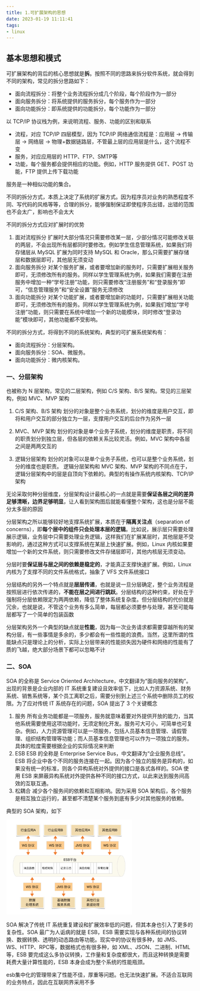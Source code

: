 ```yaml
---
title: 1.可扩展架构的思想
date: 2023-01-19 11:11:41
tags:
- linux
---
```


## 基本思想和模式

可扩展架构的背后的核心思想就是**拆**。按照不同的思路来拆分软件系统，就会得到不同的架构，常见的拆分思路如下：

- 面向流程拆分：将整个业务流程拆分成几个阶段，每个阶段作为一部分
- 面向服务拆分：将系统提供的服务拆分，每个服务作为一部分
- 面向功能拆分：即系统提供的功能拆分，每个功能作为一部分

以 TCP/IP 协议栈为例，来说明流程、服务、功能的区别和联系

- 流程，对应 TCP/IP 四层模型，因为 TCP/IP 网络通信流程是：应用层 -> 传输层 -> 网络层 -> 物理+数据链路层，不管最上层的应用层是什么，这个流程不变
- 服务，对应应用层的 HTTP、FTP、SMTP等
- 功能，每个服务都会提供相应的功能。例如，HTTP 服务提供 GET、POST 功能，FTP 提供上传下载功能

服务是一种相似功能的集合。

不同的拆分方式，本质上决定了系统的扩展方式。因为程序员对业务的熟悉程度不同、写代码的风格等等，合理的拆分，能够强制保证即使程序员出错，出错的范围也不会太广，影响也不会太大

不同的拆分方式应对扩展时的优势

1. 面对流程拆分
    扩展时大部分情况只需要修改某一层，少部分情况可能修改关联的两层，不会出现所有层都同时要修改。例如学生信息管理系统，如果我们将存储层从 MySQL 扩展为同时支持 MySQL 和 Oracle，那么只需要扩展存储层和数据层即可，其他层无须变动
2. 面向服务拆分
    对某个服务扩展，或者要增加新的服务时，只需要扩展相关服务即可，无须修改所有的服务。同样以学生管理系统为例，如果我们需要在注册服务中增加一种“学号注册”功能，则只需要修改“注册服务”和“登录服务”即可，“信息管理服务”和“安全设置”服务无须修改
3. 面向功能拆分
    对某个功能扩展，或者要增加新的功能时，只需要扩展相关功能即可，无须修改所有的服务。同样以学生管理系统为例，如果我们增加“学号注册”功能，则只需要在系统中增加一个新的功能模块，同时修改“登录功能”模块即可，其他功能都不受影响。

不同的拆分方式，将得到不同的系统架构，典型的可扩展系统架构有：

- 面向流程拆分：分层架构。
- 面向服务拆分：SOA、微服务。
- 面向功能拆分：微内核架构。

### 一、分层架构

也被称为 N 层架构，常见的二层架构，例如 C/S 架构、B/S 架构。常见的三层架构，例如 MVC、MVP 架构

1. C/S 架构、B/S 架构
    划分的对象是整个业务系统，划分的维度是用户交互，即将和用户交互的部分独立为一层，支撑用户交互的后台作为另外一层

2. MVC、MVP 架构
    划分的对象是单个业务子系统，划分的维度是职责，将不同的职责划分到独立层，但各层的依赖关系比较灵活。例如，MVC 架构中各层之间是两两交互的
3. 逻辑分层架构
    划分的对象可以是单个业务子系统，也可以是整个业务系统，划分的维度也是职责。
    逻辑分层架构和 MVC 架构、MVP 架构的不同点在于，逻辑分层架构中的层是自顶向下依赖的。典型的有操作系统内核架构、TCP/IP 架构

无论采取何种分层维度，分层架构设计最核心的一点就是需要**保证各层之间的差异足够清晰，边界足够明显**，让人看到架构图后就能看懂整个架构，这也是分层不能分太多层的原因

分层架构之所以能够较好地支撑系统扩展，本质在于**隔离关注点**（separation of concerns），即**每个层中的组件只会处理本层的逻辑**。比如说，展示层只需要处理展示逻辑，业务层中只需要处理业务逻辑，这样我们在扩展某层时，其他层是不受影响的，通过这种方式可以支撑系统在某层上快速扩展。例如，Linux 内核如果要增加一个新的文件系统，则只需要修改文件存储层即可，其他内核层无须变动。

分层时要**保证层与层之间的依赖是稳定的**，才能真正支撑快速扩展。例如，Linux 内核为了支撑不同的文件系统格式，抽象了 VFS 文件系统接口

分层结构的另外一个特点就是**层层传递**，也就是说一旦分层确定，整个业务流程是按照层进行依次传递的，**不能在层之间进行跳跃**。分层结构的这种约束，好处在于强制将分层依赖限定为两两依赖，降低了整体系统复杂度。但分层结构的代价就是冗余，也就是说，不管这个业务有多么简单，每层都必须要参与处理，甚至可能每层都写了一个简单的包装函数

分层架构另外一个典型的缺点就是**性能**，因为每一次业务请求都需要穿越所有的架构分层，有一些事情是多余的，多少都会有一些性能的浪费。当然，这里所谓的性能缺点只是理论上的分析，实际上分层带来的性能损失因为硬件和网络的性能有了质的飞越，绝大部分场景下都可以忽略不计

### 二、SOA

SOA 的全称是 Service Oriented Architecture，中文翻译为“面向服务的架构”。出现的背景是企业内部的 IT 系统重复建设且效率低下，比如人力资源系统、财务系统、销售系统等，某个员工离职之后，需要分别到上述三个系统中删除员工的权限。为了应对传统 IT 系统存在的问题，SOA 提出了 3 个关键概念

1. 服务
    所有业务功能都是一项服务，服务就意味着要对外提供开放的能力，当其他系统需要使用这项功能时，无须定制化开发。服务可大可小，可简单也可复杂。例如，人力资源管理可以是一项服务，包括人员基本信息管理、请假管理、组织结构管理等功能；而人员基本信息管理也可以作为一项独立的服务。具体的粒度需要根据企业的实际情况来判断
2. ESB
    ESB 的全称是 Enterprise Service Bus，中文翻译为“企业服务总线”。ESB 将企业中各个不同的服务连接在一起。因为各个独立的服务是异构的，如果没有统一的标准，则各个异构系统对外提供的接口是各式各样的。SOA 使用 ESB 来屏蔽异构系统对外提供各种不同的接口方式，以此来达到服务间高效的互联互通。
3. 松耦合
    减少各个服务间的依赖和互相影响。因为采用 SOA 架构后，各个服务是相互独立运行的，甚至都不清楚某个服务到底有多少对其他服务的依赖。

典型的 SOA 架构，如下

<img src="./image/SOA架构.png" alt="SOA架构" style="zoom:33%;" />

SOA 解决了传统 IT 系统重复建设和扩展效率低的问题，但其本身也引入了更多的复杂性。SOA 最广为人诟病的就是 ESB，ESB 需要实现与各种系统间的协议转换、数据转换、透明的动态路由等功能。现实中的协议有很多种，如 JMS、WS、HTTP、RPC等，数据格式也有很多种，如 XML、JSON、二进制、HTML等，ESB 要完成这么多协议转换，工作量和复杂度都很大，而且这种转换是需要耗费大量计算性能的，ESB 本身会成为整个系统的性能瓶颈。

esb集中化的管理带来了性能不佳，厚重等问题。也无法快速扩展。不适合互联网的业务特点，因此在互联网界采用不多

